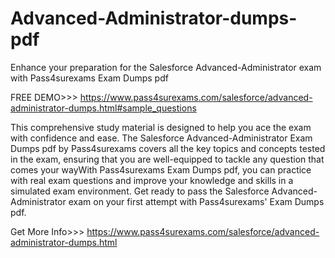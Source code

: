# Advanced-Administrator-dumps-pdf
Enhance your preparation for the Salesforce Advanced-Administrator exam with Pass4surexams Exam Dumps pdf

FREE DEMO>>> https://www.pass4surexams.com/salesforce/advanced-administrator-dumps.html#sample_questions

This comprehensive study material is designed to help you ace the exam with confidence and ease. The Salesforce Advanced-Administrator Exam Dumps pdf by Pass4surexams covers all the key topics and concepts tested in the exam, ensuring that you are well-equipped to tackle any question that comes your wayWith Pass4surexams Exam Dumps pdf, you can practice with real exam questions and improve your knowledge and skills in a simulated exam environment. Get ready to pass the Salesforce Advanced-Administrator exam on your first attempt with Pass4surexams' Exam Dumps pdf.

Get More Info>>> https://www.pass4surexams.com/salesforce/advanced-administrator-dumps.html



